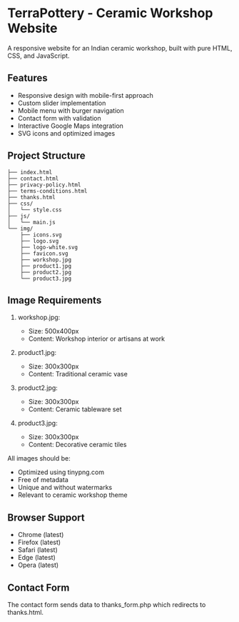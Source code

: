# TerraPottery - Ceramic Workshop Website

A responsive website for an Indian ceramic workshop, built with pure HTML, CSS, and JavaScript.

## Features

- Responsive design with mobile-first approach
- Custom slider implementation
- Mobile menu with burger navigation
- Contact form with validation
- Interactive Google Maps integration
- SVG icons and optimized images

## Project Structure

```
├── index.html
├── contact.html
├── privacy-policy.html
├── terms-conditions.html
├── thanks.html
├── css/
│   └── style.css
├── js/
│   └── main.js
└── img/
    ├── icons.svg
    ├── logo.svg
    ├── logo-white.svg
    ├── favicon.svg
    ├── workshop.jpg
    ├── product1.jpg
    ├── product2.jpg
    └── product3.jpg
```

## Image Requirements

1. workshop.jpg:
   - Size: 500x400px
   - Content: Workshop interior or artisans at work

2. product1.jpg:
   - Size: 300x300px
   - Content: Traditional ceramic vase

3. product2.jpg:
   - Size: 300x300px
   - Content: Ceramic tableware set

4. product3.jpg:
   - Size: 300x300px
   - Content: Decorative ceramic tiles

All images should be:
- Optimized using tinypng.com
- Free of metadata
- Unique and without watermarks
- Relevant to ceramic workshop theme

## Browser Support

- Chrome (latest)
- Firefox (latest)
- Safari (latest)
- Edge (latest)
- Opera (latest)

## Contact Form

The contact form sends data to thanks_form.php which redirects to thanks.html. 